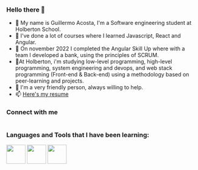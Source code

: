 ### Hello there 👋

- 🔭 My name is Guillermo Acosta, I'm a Software engineering student at Holberton School.
- 🌱 I've done a lot of courses where I learned Javascript, React and Angular. 
- 👯 On november 2022 I completed the Angular Skill Up where with a team I developed a bank, using the principles of SCRUM.
- 🤔At Holberton, i'm studying low-level programming, high-level programming, system engineering and devops, and web stack programming (Front-end & Back-end) using a methodology based on peer-learning and projects.
- 💬 I'm a very friendly person, always willing to help. 
- 📫 [Here's my resume](https://drive.google.com/file/d/1zteH_IcBotN5aVDEKCg6pyC5F_CCXTzj/view?usp=drivesdk)


### Connect with me
<a href="https://www.linkedin.com/in/guillermo-acosta-6659b91ab/">
    <img src="https://cdns.iconmonstr.com/wp-content/releases/preview/2012/240/iconmonstr-linkedin-3.png" alt="">
</a>

### Languages and Tools that I have been learning:
<img src="https://3537123503-files.gitbook.io/~/files/v0/b/gitbook-legacy-files/o/assets%2F-LKPU2wzMxBOvFQpzlkK%2F-LP1ozRGWuZ56zrrwTde%2F-LP1s6iAXrYkbdW9LEyY%2Fimage.png?alt=media&token=05cead33-7d37-43ba-8621-368ce22ce10a" width="50px">
<img src="https://cdn.freebiesupply.com/logos/large/2x/react-1-logo-png-transparent.png" width="50px">
<img src="https://cdn.freebiesupply.com/logos/large/2x/logo-javascript-logo-png-transparent.png" width="50px">


